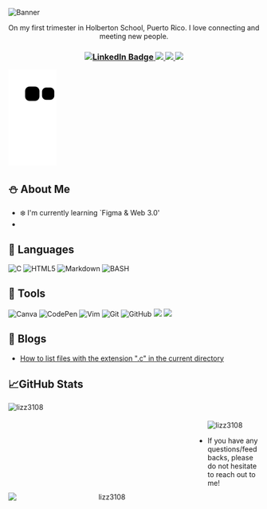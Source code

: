 ![Banner](https://user-images.githubusercontent.com/96942307/193466308-c4f6a930-8ac9-49fd-a950-eb553ec861a5.png)


<p align="center"> On my first trimester in Holberton School, Puerto Rico. I love connecting and meeting new people. </p>
<h3 align="center">
<a href="https://www.linkedin.com/in/lizbeth-garcia-53657a22a/">
<img src="https://img.shields.io/badge/LinkedIn-blue?style=for-the-badge&logo=linkedin&logoColor=white" alt="LinkedIn Badge"/>
</a>

<a href="mailto: lizbethgarcialebron@gmail.com">
<img src="https://img.shields.io/badge/Gmail-D14836?style=for-the-badge&logo=gmail&logoColor=white">
</a>

<a href="https://www.instagram.com/lizzgarleb/">
<img src="https://img.shields.io/badge/Instagram-E4405F?style=for-the-badge&logo=instagram&logoColor=white"/>
</a>

<a href="https://twitter.com/LizzGarleb">
  <img src="https://img.shields.io/badge/twitter-%231DA1F2.svg?&style=for-the-badge&logo=twitter&logoColor=white" />
</a>
</h3>

![Snake animation](https://github.com/Lizz3108/Lizz3108/blob/output/github-contribution-grid-snake.svg)

## :snowman: About Me
- :snowflake: I'm currently learning `Figma & Web 3.0'
-

## 🌱 Languages
![C](https://img.shields.io/badge/c-%2300599C.svg?style=for-the-badge&logo=c&logoColor=white)
![HTML5](https://img.shields.io/badge/html5-%23E34F26.svg?style=for-the-badge&logo=html5&logoColor=white)
![Markdown](https://img.shields.io/badge/markdown-%23000000.svg?style=for-the-badge&logo=markdown&logoColor=white)
 <img alt="BASH" src="https://img.shields.io/badge/BASH-%234EAA25.svg?&style=for-the-badge&logo=gnubash&logoColor=white"/><br>

 ## 🧰 Tools
 ![Canva](https://img.shields.io/badge/Canva-%2300C4CC.svg?style=for-the-badge&logo=Canva&logoColor=white)
 ![CodePen](https://img.shields.io/badge/Codepen-000000?style=for-the-badge&logo=codepen&logoColor=white)
 ![Vim](https://img.shields.io/badge/VIM-%2311AB00.svg?style=for-the-badge&logo=vim&logoColor=white)
 ![Git](https://img.shields.io/badge/git-%23F05033.svg?style=for-the-badge&logo=git&logoColor=white)
 ![GitHub](https://img.shields.io/badge/github-%23121011.svg?style=for-the-badge&logo=github&logoColor=white)
 <img src="http://img.shields.io/badge/-VAGRANT-blue?style=flat&logo=VAGRANT">
 <img src="http://img.shields.io/badge/-LINUX-black?style=flat&logo=LINUX">
 
 
 ## 📝 Blogs
- [How to list files with the extension "​.c" in the current directory](https://www.linkedin.com/pulse/how-list-files-extension-c-current-directory-lizbeth-garcia/?trackingId=mKwjGJx5QGSu2v8o3oH3sA%3D%3D)

## 📈GitHub Stats
<p align="left"> <img align="left" src="https://github-readme-stats.vercel.app/api/top-langs?username=lizz3108&show_icons=true&locale=en&layout=compact&theme=tokyonight" alt="lizz3108" width=400 height=180/></p>

<p align="center"> <img align="left" src="https://github-readme-stats.vercel.app/api?username=lizz3108&show_icons=true&theme=tokyonight" alt="lizz3108" width=400 height=180/></p>

<p> &emsp;&emsp;&emsp;&emsp;&emsp; &emsp;&emsp; &emsp;&emsp;&emsp;&emsp;&emsp;&emsp;&emsp;<img align="center" src="https://github-readme-streak-stats.herokuapp.com/?user=lizz3108&theme=tokyonight" alt="lizz3108" width= 400 height=150/> </p>

- If you have any questions/feedbacks, please do not hesitate to reach out to me!
<!---
Lizz3108/Lizz3108 is a ✨ special ✨ repository because its `README.md` (this file) appears on your GitHub profile.
You can click the Preview link to take a look at your changes.
--->
